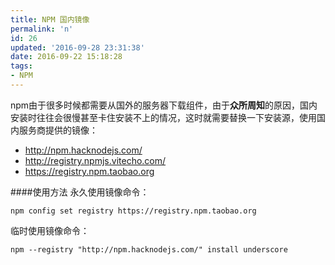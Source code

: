 ```yaml
---
title: NPM 国内镜像
permalink: 'n'
id: 26
updated: '2016-09-28 23:31:38'
date: 2016-09-22 15:18:28
tags:
- NPM
---
```


npm由于很多时候都需要从国外的服务器下载组件，由于**众所周知**的原因，国内安装时往往会很慢甚至卡住安装不上的情况，这时就需要替换一下安装源，使用国内服务商提供的镜像：

- http://npm.hacknodejs.com/
- http://registry.npmjs.vitecho.com/
- https://registry.npm.taobao.org

####使用方法
永久使用镜像命令： 

`npm config set registry https://registry.npm.taobao.org`

临时使用镜像命令：

`npm --registry "http://npm.hacknodejs.com/" install underscore`